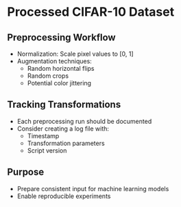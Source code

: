 # Processed CIFAR-10 Dataset

## Preprocessing Workflow
- Normalization: Scale pixel values to [0, 1]
- Augmentation techniques:
  * Random horizontal flips
  * Random crops
  * Potential color jittering

## Tracking Transformations
- Each preprocessing run should be documented
- Consider creating a log file with:
  * Timestamp
  * Transformation parameters
  * Script version

## Purpose
- Prepare consistent input for machine learning models
- Enable reproducible experiments